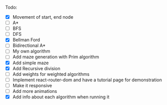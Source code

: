Todo:

- [x] Movement of start, end node
- [ ] A\*
- [ ] BFS
- [ ] DFS
- [x] Bellman Ford
- [ ] Bidirectional A\*
- [ ] My own algorithm
- [ ] Add maze generation with Prim algorithm
- [x] Add simple maze
- [x] Add Recursive division
- [ ] Add weights for weighted algorithms
- [ ] Implement react-router-dom and have a tutorial page for demonstration
- [ ] Make it responsive
- [ ] Add more animations
- [x] Add info about each algorithm when running it
